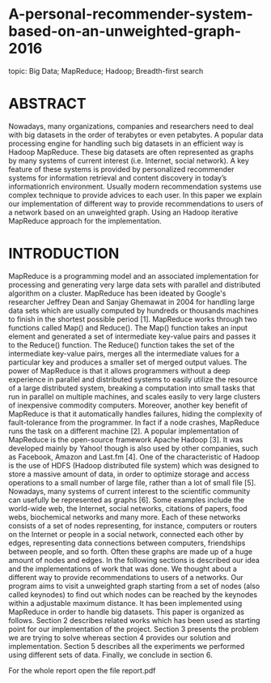 # A-personal-recommender-system-based-on-an-unweighted-graph-2016
topic: Big Data; MapReduce; Hadoop; Breadth-first search

# ABSTRACT

Nowadays, many organizations, companies and researchers need
to deal with big datasets in the order of terabytes or even
petabytes. A popular data processing engine for handling such big
datasets in an efficient way is Hadoop MapReduce. These big
datasets are often represented as graphs by many systems of
current interest (i.e. Internet, social network). A key feature of
these systems is provided by personalized recommender systems
for information retrieval and content discovery in today’s
informationrich environment. Usually modern recommendation
systems use complex technique to provide advices to each user. In
this paper we explain our implementation of different way to
provide recommendations to users of a network based on an
unweighted graph. Using an Hadoop iterative MapReduce
approach for the implementation.

# INTRODUCTION

MapReduce is a programming model and an associated
implementation for processing and generating very large data sets
with parallel and distributed algorithm on a cluster. MapReduce
has been ideated by Google's researcher Jeffrey Dean and Sanjay
Ghemawat in 2004 for handling large data sets which are usually
computed by hundreds or thousands machines to finish in the
shortest possible period [1].
MapReduce works through two functions called Map() and
Reduce(). The Map() function takes an input element and
generated a set of intermediate key-value pairs and passes it to the
Reduce() function. The Reduce() function takes the set of the
intermediate key-value pairs, merges all the intermediate values
for a particular key and produces a smaller set of merged output
values.
The power of MapReduce is that it allows programmers without a
deep experience in parallel and distributed systems to easily
utilize the resource of a large distributed system, breaking a
computation into small tasks that run in parallel on multiple
machines, and scales easily to very large clusters of inexpensive
commodity computers. Moreover, another key benefit of
MapReduce is that it automatically handles failures, hiding the
complexity of fault-tolerance from the programmer. In fact if a
node crashes, MapReduce runs the task on a different machine
[2].
A popular implementation of MapReduce is the open-source
framework Apache Hadoop [3]. It was developed mainly by
Yahoo! though is also used by other companies, such as
Facebook, Amazon and Last.fm [4]. One of the characteristic of
Hadoop is the use of HDFS (Hadoop distributed file system)
which was designed to store a massive amount of data, in order to
optimize storage and access operations to a small number of large
file, rather than a lot of small file [5].
Nowadays, many systems of current interest to the scientific
community can usefully be represented as graphs [6]. Some
examples include the world-wide web, the Internet, social
networks, citations of papers, food webs, biochemical networks
and many more. Each of these networks consists of a set of nodes
representing, for instance, computers or routers on the Internet or
people in a social network, connected each other by edges,
representing data connections between computers, friendships
between people, and so forth. Often these graphs are made up of a
huge amount of nodes and edges.
In the following sections is described our idea and the
implementations of work that was done. We thought about a
different way to provide recommendations to users of a networks.
Our program aims to visit a unweighted graph starting from a set
of nodes (also called keynodes) to find out which nodes can be
reached by the keynodes within a adjustable maximum distance. It
has been implemented using MapReduce in order to handle big
datasets.
This paper is organized as follows. Section 2 describes related
works which has been used as starting point for our
implementation of the project. Section 3 presents the problem we
are trying to solve whereas section 4 provides our solution and
implementation. Section 5 describes all the experiments we
performed using different sets of data. Finally, we conclude in
section 6.

For the whole report open the file report.pdf
